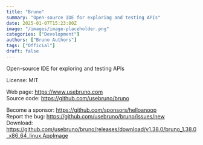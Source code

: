 ```yaml
---
title: "Bruno"
summary: "Open-source IDE for exploring and testing APIs"
date: 2025-01-07T15:23:00Z
image: "/images/image-placeholder.png"
categories: ["Development"]
authors: ["Bruno Authors"]
tags: ["Official"]
draft: false
---
```


Open-source IDE for exploring and testing APIs

License: MIT

Web page: <https://www.usebruno.com>  
Source code: <https://github.com/usebruno/bruno>

Become a sponsor: <https://github.com/sponsors/helloanoop>  
Report the bug: <https://github.com/usebruno/bruno/issues/new>  
Download: <https://github.com/usebruno/bruno/releases/download/v1.38.0/bruno_1.38.0_x86_64_linux.AppImage>
